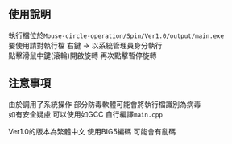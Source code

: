 ## **使用說明**
執行檔位於`Mouse-circle-operation/Spin/Ver1.0/output/main.exe`  
要使用請對執行檔 右鍵 -> 以系統管理員身分執行  
點擊滑鼠中鍵(滾輪)開啟旋轉 再次點擊暫停旋轉

## **注意事項**
由於調用了系統操作 部分防毒軟體可能會將執行檔識別為病毒  
如有安全疑慮 可以使用如GCC 自行編譯`main.cpp`  

Ver1.0的版本為繁體中文 使用BIG5編碼 可能會有亂碼
